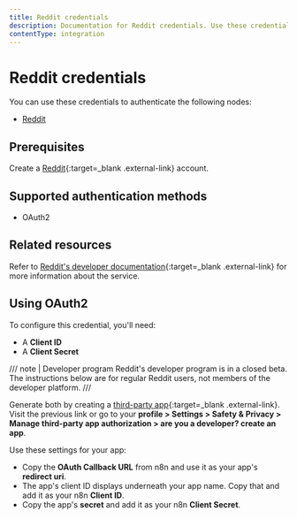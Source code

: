 ```yaml
---
title: Reddit credentials
description: Documentation for Reddit credentials. Use these credentials to authenticate Reddit in n8n, a workflow automation platform.
contentType: integration
---
```


# Reddit credentials

You can use these credentials to authenticate the following nodes:

- [Reddit](/integrations/builtin/app-nodes/n8n-nodes-base.reddit/)

## Prerequisites

Create a [Reddit](https://reddit.com/){:target=_blank .external-link} account.

## Supported authentication methods

- OAuth2

## Related resources

Refer to [Reddit's developer documentation](https://support.reddithelp.com/hc/en-us/articles/14945211791892-Developer-Platform-Accessing-Reddit-Data){:target=_blank .external-link} for more information about the service.

## Using OAuth2

To configure this credential, you'll need:

- A **Client ID**
- A **Client Secret**

/// note | Developer program
Reddit's developer program is in a closed beta. The instructions below are for regular Reddit users, not members of the developer platform.
///

Generate both by creating a [third-party app](https://www.reddit.com/prefs/apps){:target=_blank .external-link}. Visit the previous link or go to your **profile > Settings > Safety & Privacy > Manage third-party app authorization > are you a developer? create an app**.

Use these settings for your app:

- Copy the **OAuth Callback URL** from n8n and use it as your app's **redirect uri**.
- The app's client ID displays underneath your app name. Copy that and add it as your n8n **Client ID**.
- Copy the app's **secret** and add it as your n8n **Client Secret**.

